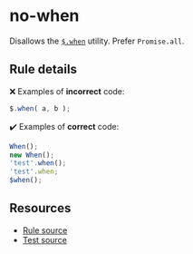 # no-when

Disallows the [`$.when`](https://api.jquery.com/jQuery.when/) utility. Prefer `Promise.all`.

## Rule details

❌ Examples of **incorrect** code:
```js
$.when( a, b );
```

✔️ Examples of **correct** code:
```js
When();
new When();
'test'.when();
'test'.when;
$when();
```

## Resources

* [Rule source](/src/rules/no-when.js)
* [Test source](/src/tests/no-when.js)
